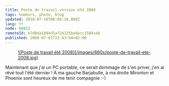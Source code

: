 ```yaml
---
title: Poste de travail version été 2008
tags: humeurs, photo, blog
updated: 2010-07-16T08:04:16.000Z
lang: fr
node: 66912
remoteId: b7d0da1894d1af24125badacc1584cdb
published: 2008-07-01T22:43:04+02:00
---
```

<figure class="object-center"><a href="/images/poste-de-travail-ete-2008.jpg">![Poste de travail été 2008](/images/660x/poste-de-travail-ete-2008.jpg)
</a></figure>


Maintenant que j'ai un PC portable, ce serait dommage de s'en priver, j'en ai rêvé tout l'été dernier ! À ma gauche Barjabulle, à ma droite Mironton et Phoenix sont heureux de me tenir compagnie :-)

